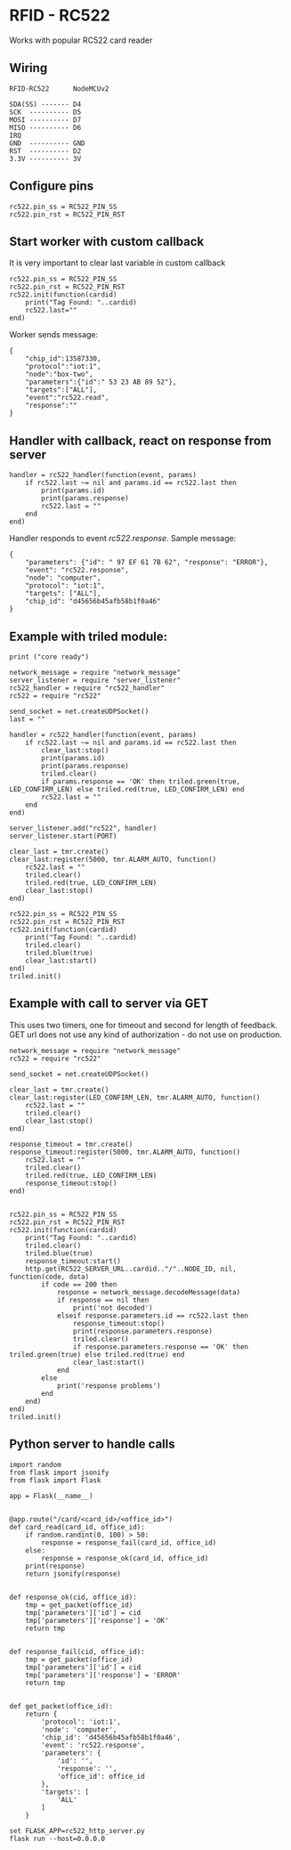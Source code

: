 # RFID - RC522

Works with popular RC522 card reader

## Wiring

    RFID-RC522      NodeMCUv2          
    
    SDA(SS) ------- D4     
    SCK  ---------- D5    
    MOSI ---------- D7     
    MISO ---------- D6    
    IRQ  
    GND  ---------- GND
    RST  ---------- D2
    3.3V ---------- 3V

## Configure pins

    rc522.pin_ss = RC522_PIN_SS
    rc522.pin_rst = RC522_PIN_RST
    
    
## Start worker with custom callback

It is very important to clear last variable in custom callback
    
    rc522.pin_ss = RC522_PIN_SS
    rc522.pin_rst = RC522_PIN_RST
    rc522.init(function(cardid) 
        print("Tag Found: "..cardid)    
        rc522.last=""
    end)

Worker sends message:

    {
        "chip_id":13587330,
        "protocol":"iot:1",
        "node":"box-two",
        "parameters":{"id":" 53 23 AB 89 52"},
        "targets":["ALL"],
        "event":"rc522.read",
        "response":""
    }

## Handler with callback, react on response from server

    handler = rc522_handler(function(event, params)   
        if rc522.last ~= nil and params.id == rc522.last then
            print(params.id)
            print(params.response)
            rc522.last = ""
        end
    end)

Handler responds to event *rc522.response*. Sample message:
 
    {
        "parameters": {"id": " 97 EF 61 7B 62", "response": "ERROR"}, 
        "event": "rc522.response", 
        "node": "computer", 
        "protocol": "iot:1", 
        "targets": ["ALL"], 
        "chip_id": "d45656b45afb58b1f0a46"
    }
    
## Example with triled module:
    
    print ("core ready")

    network_message = require "network_message"
    server_listener = require "server_listener"
    rc522_handler = require "rc522_handler"
    rc522 = require "rc522"
    
    send_socket = net.createUDPSocket()
    last = ""
    
    handler = rc522_handler(function(event, params)   
        if rc522.last ~= nil and params.id == rc522.last then
            clear_last:stop()
            print(params.id)
            print(params.response)
            triled.clear()
            if params.response == 'OK' then triled.green(true, LED_CONFIRM_LEN) else triled.red(true, LED_CONFIRM_LEN) end        
            rc522.last = ""
        end
    end)
    
    server_listener.add("rc522", handler)
    server_listener.start(PORT)
    
    clear_last = tmr.create()
    clear_last:register(5000, tmr.ALARM_AUTO, function()
        rc522.last = ""
        triled.clear()
        triled.red(true, LED_CONFIRM_LEN)
        clear_last:stop()
    end)
    
    rc522.pin_ss = RC522_PIN_SS
    rc522.pin_rst = RC522_PIN_RST
    rc522.init(function(cardid) 
        print("Tag Found: "..cardid)    
        triled.clear()
        triled.blue(true)
        clear_last:start()
    end)
    triled.init()

    
## Example with call to server via GET

This uses two timers, one for timeout and second for length of feedback. GET url does not use any kind of authorization - do not use on production.

    network_message = require "network_message"
    rc522 = require "rc522"
    
    send_socket = net.createUDPSocket()
    
    clear_last = tmr.create()
    clear_last:register(LED_CONFIRM_LEN, tmr.ALARM_AUTO, function()
        rc522.last = ""
        triled.clear()   
        clear_last:stop()
    end)
    
    response_timeout = tmr.create()
    response_timeout:register(5000, tmr.ALARM_AUTO, function()
        rc522.last = ""
        triled.clear()
        triled.red(true, LED_CONFIRM_LEN)
        response_timeout:stop()
    end)
    
    
    rc522.pin_ss = RC522_PIN_SS
    rc522.pin_rst = RC522_PIN_RST
    rc522.init(function(cardid) 
        print("Tag Found: "..cardid)   
        triled.clear()
        triled.blue(true)
        response_timeout:start() 
        http.get(RC522_SERVER_URL..cardid.."/"..NODE_ID, nil, function(code, data)
            if code == 200 then
                response = network_message.decodeMessage(data)
                if response == nil then
                    print('not decoded')
                elseif response.parameters.id == rc522.last then
                    response_timeout:stop()                               
                    print(response.parameters.response)
                    triled.clear()      
                    if response.parameters.response == 'OK' then triled.green(true) else triled.red(true) end        
                    clear_last:start() 
                end
            else
                print('response problems')    
            end
        end)   
    end)
    triled.init()

## Python server to handle calls

    import random
    from flask import jsonify
    from flask import Flask
    
    app = Flask(__name__)
    
    
    @app.route("/card/<card_id>/<office_id>")
    def card_read(card_id, office_id):
        if random.randint(0, 100) > 50:
            response = response_fail(card_id, office_id)
        else:
            response = response_ok(card_id, office_id)
        print(response)
        return jsonify(response)
    
    
    def response_ok(cid, office_id):
        tmp = get_packet(office_id)
        tmp['parameters']['id'] = cid
        tmp['parameters']['response'] = 'OK'
        return tmp
    
    
    def response_fail(cid, office_id):
        tmp = get_packet(office_id)
        tmp['parameters']['id'] = cid
        tmp['parameters']['response'] = 'ERROR'
        return tmp
    
    
    def get_packet(office_id):
        return {
            'protocol': 'iot:1',
            'node': 'computer',
            'chip_id': 'd45656b45afb58b1f0a46',
            'event': 'rc522.response',
            'parameters': {
                'id': '',
                'response': '',
                'office_id': office_id
            },
            'targets': [
                'ALL'
            ]
        }

    set FLASK_APP=rc522_http_server.py
    flask run --host=0.0.0.0

